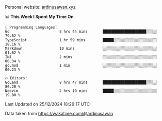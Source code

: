 Personal website: [ardinusawan.xyz](https://ardinusawan.xyz)

<!--START_SECTION:waka-->
📊 **This Week I Spent My Time On** 

```text
💬 Programming Languages: 
Go                       8 hrs 44 mins       ████████████████████░░░░░   79.62 % 
TypeScript               1 hr 59 mins        █████░░░░░░░░░░░░░░░░░░░░   18.16 % 
Markdown                 10 mins             ░░░░░░░░░░░░░░░░░░░░░░░░░   01.62 % 
INI                      2 mins              ░░░░░░░░░░░░░░░░░░░░░░░░░   00.34 % 
go.mod                   1 min               ░░░░░░░░░░░░░░░░░░░░░░░░░   00.23 % 

🔥 Editors: 
GoLand                   8 hrs 47 mins       ████████████████████░░░░░   80.20 % 
Neovim                   2 hrs 10 mins       █████░░░░░░░░░░░░░░░░░░░░   19.80 % 
```


 Last Updated on 25/12/2024 18:26:17 UTC
<!--END_SECTION:waka-->
Data taken from https://wakatime.com/@ardinusawan
